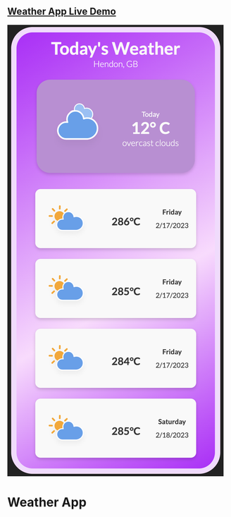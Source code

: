 ## [Weather App Live Demo](https://cyf-momahboobian-tv.weather.app/)

![Weather app](/src/img/Weather-App.png)

# Weather App
